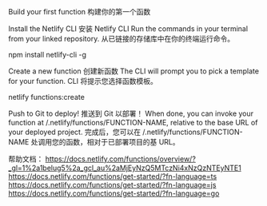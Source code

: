 Build your first function
构建你的第一个函数

Install the Netlify CLI  安装 Netlify CLI
Run the commands in your terminal from your linked repository.
从已链接的存储库中在你的终端运行命令。

npm install netlify-cli -g

Create a new function  创建新函数
The CLI will prompt you to pick a template for your function.
CLI 将提示您选择函数模板。

netlify functions:create

Push to Git to deploy!
推送到 Git 以部署！
When done, you can invoke your function at /.netlify/functions/FUNCTION-NAME, relative to the base URL of your deployed project.
完成后，您可以在 /.netlify/functions/FUNCTION-NAME 处调用您的函数，相对于已部署项目的基 URL。

帮助文档：
https://docs.netlify.com/functions/overview/?_gl=1%2a1belug5%2a_gcl_au%2aMjEyNzQ5MTczNi4xNzQzNTEyNTE1
https://docs.netlify.com/functions/get-started/?fn-language=ts
https://docs.netlify.com/functions/get-started/?fn-language=js
https://docs.netlify.com/functions/get-started/?fn-language=go
